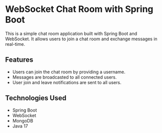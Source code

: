 
# WebSocket Chat Room with Spring Boot
This is a simple chat room application built with Spring Boot and WebSocket. It allows users to join a chat room and exchange messages in real-time.

## Features

- Users can join the chat room by providing a username.
- Messages are broadcasted to all connected users.
- User join and leave notifications are sent to all users.

## Technologies Used

- Spring Boot
- WebSocket
- MongoDB
- Java 17


